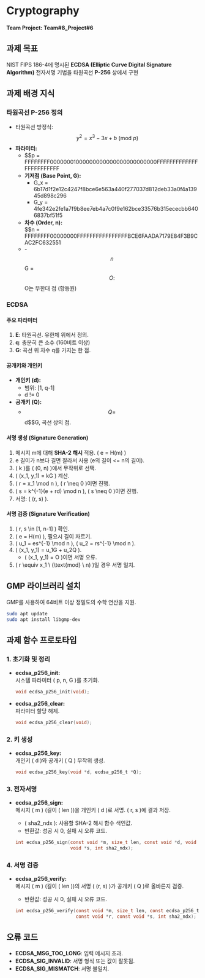 # Cryptography  
**Team Project: Team#8_Project#6**  

## 과제 목표  
NIST FIPS 186-4에 명시된 **ECDSA (Elliptic Curve Digital Signature Algorithm)** 전자서명 기법을 타원곡선 **P-256** 상에서 구현  

## 과제 배경 지식  

### 타원곡선 P-256 정의  
- 타원곡선 방정식:  
  $$y^2 = x^3 - 3x + b \ (\text{mod} \ p)$$  
- **파라미터:**  
  - $$p = FFFFFFFF00000001000000000000000000000000FFFFFFFFFFFFFFFFFFFFFFFF
  - **기저점 (Base Point, G):**  
    - G_x = 6b17d1f2e12c4247f8bce6e563a440f277037d812deb33a0f4a13945d898c296 
    - G_y = 4fe342e2fe1a7f9b8ee7eb4a7c0f9e162bce33576b315ececbb6406837bf51f5  
  - **차수 (Order, n):**  
    $$n = FFFFFFFF00000000FFFFFFFFFFFFFFFFBCE6FAADA7179E84F3B9CAC2FC632551 
  - -$$n$$G = $$O:  
    $$O는 무한대 점 (항등원)

### ECDSA  
#### 주요 파라미터  
1. **E**: 타원곡선. 유한체 위에서 정의.  
2. **q**: 충분히 큰 소수 (160비트 이상) 
3. **G**: 곡선 위 차수 q를 가지는 한 점.  

#### 공개키와 개인키  
- **개인키 (d):**  
  - 범위: [1, q-1]
  - d != 0
- **공개키 (Q):**  
  - $$Q = $$d$$G, 곡선 상의 점.  

#### 서명 생성 (Signature Generation)  
1. 메시지 m에 대해 **SHA-2 해시** 적용. \( e = H(m) \)  
2. e 길이가 n보다 길면 잘라서 사용 (e의 길이 <= n의 길이).  
3. \( k \)를 \( (0, n) \)에서 무작위로 선택.  
4. \( (x_1, y_1) = kG \) 계산.  
5. \( r = x_1 \mod n \), \( r \neq 0 \)이면 진행.  
6. \( s = k^{-1}(e + rd) \mod n \), \( s \neq 0 \)이면 진행.  
7. 서명: \( (r, s) \).  

#### 서명 검증 (Signature Verification)  
1. \( r, s \in [1, n-1] \) 확인.  
2. \( e = H(m) \), 필요시 길이 자르기.  
3. \( u_1 = es^{-1} \mod n \), \( u_2 = rs^{-1} \mod n \).  
4. \( (x_1, y_1) = u_1G + u_2Q \).  
   - \( (x_1, y_1) = O \)이면 서명 오류.  
5. \( r \equiv x_1 \ (\text{mod} \ n) \)일 경우 서명 일치.  

## GMP 라이브러리 설치  
GMP를 사용하여 64비트 이상 정밀도의 수학 연산을 지원.  

```bash
sudo apt update
sudo apt install libgmp-dev
```  

## 과제 함수 프로토타입  

### 1. **초기화 및 정리**  
- **ecdsa_p256_init:**  
  시스템 파라미터 \( p, n, G \)를 초기화.  
  ```c
  void ecdsa_p256_init(void);
  ```  

- **ecdsa_p256_clear:**  
  파라미터 할당 해제.  
  ```c
  void ecdsa_p256_clear(void);
  ```  

### 2. **키 생성**  
- **ecdsa_p256_key:**  
  개인키 \( d \)와 공개키 \( Q \) 무작위 생성.  
  ```c
  void ecdsa_p256_key(void *d, ecdsa_p256_t *Q);
  ```  

### 3. **전자서명**  
- **ecdsa_p256_sign:**  
  메시지 \( m \) (길이 \( len \))을 개인키 \( d \)로 서명. \( r, s \)에 결과 저장.  
  - \( sha2_ndx \): 사용할 SHA-2 해시 함수 색인값.  
  - 반환값: 성공 시 0, 실패 시 오류 코드.  

  ```c
  int ecdsa_p256_sign(const void *m, size_t len, const void *d, void *r,
                      void *s, int sha2_ndx);
  ```  

### 4. **서명 검증**  
- **ecdsa_p256_verify:**  
  메시지 \( m \) (길이 \( len \))의 서명 \( (r, s) \)가 공개키 \( Q \)로 올바른지 검증.  
  - 반환값: 성공 시 0, 실패 시 오류 코드.  

  ```c
  int ecdsa_p256_verify(const void *m, size_t len, const ecdsa_p256_t *Q,
                        const void *r, const void *s, int sha2_ndx);
  ```  

## 오류 코드  
- **ECDSA_MSG_TOO_LONG**: 입력 메시지 초과.  
- **ECDSA_SIG_INVALID**: 서명 형식 또는 값이 잘못됨.  
- **ECDSA_SIG_MISMATCH**: 서명 불일치.

